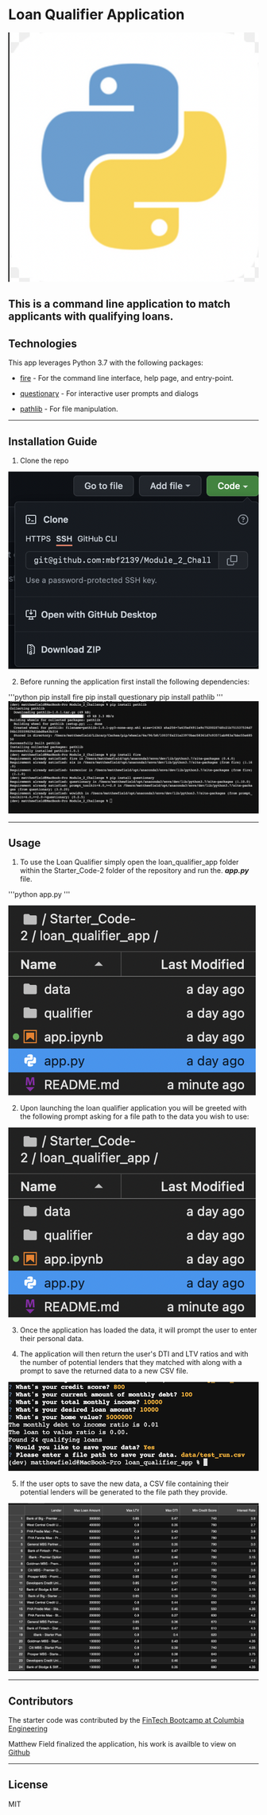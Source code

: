 # Loan Qualifier Application

![Python logo](images/header_image.jpg)

This is a command line application to match applicants with qualifying loans.
---

## Technologies

This app leverages Python 3.7 with the following packages: 

* [fire](https://github.com/google/python-fire) - For the command line interface, help page, and entry-point.

* [questionary](https://github.com/tmbo/questionary) - For interactive user prompts and dialogs

* [pathlib](https://github.com/jazzband/pathlib2) - For file manipulation. 

---

## Installation Guide

1. Clone the repo

![cloning image](images/cloning.jpg)

2. Before running the application first install the following dependencies:

'''python
  pip install fire
  pip install questionary
  pip install pathlib
'''
![Installation image](images/install_image.jpg)

---

## Usage

1. To use the Loan Qualifier simply open the loan_qualifier_app folder within the Starter_Code-2 folder of the repository and run the. ***app.py*** file. 

'''python app.py
'''

![Usage image](images/usage.jpg)

2. Upon launching the loan qualifier application you will be greeted with the following prompt asking for a file path to the data you wish to use: 

![first prompt](images/usage.jpg)

3. Once the application has loaded the data, it will prompt the user to enter their personal data. 

4. The application will then return the user's DTI and LTV ratios and with the number of potential lenders that they matched with along with a prompt to save the returned data to a new CSV file. 

![Matches and saving](images/output.jpg)

5. If the user opts to save the new data, a CSV file containing their potential lenders will be generated to the file path they provide. 

![csv image](images/csv.jpg)

---

## Contributors

The starter code was contributed by the [FinTech Bootcamp at Columbia Engineering](https://bootcamp.cvn.columbia.edu/fintech/)

Matthew Field finalized the application, his work is availble to view on [Github](https://github.com/mbf2139)

---

## License

MIT
